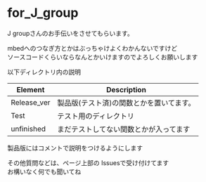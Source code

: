 # for_J_group

J groupさんのお手伝いをさせてもらいます。

mbedへのつなぎ方とかはぶっちゃけよくわかんないですけど  
ソースコードくらいならなんとかいけますのでよろしくお願いします  

以下ディレクトリ内の説明

Element | Description  
--- | ---  
Release_ver | 製品版(テスト済)の関数とかを置いてます。  
Test | テスト用のディレクトリ  
unfinished | まだテストしてない関数とかが入ってます  

製品版にはコメントで説明をつけるようにします

その他質問などは、ページ上部の Issuesで受け付けてます  
お構いなく何でも聞いてね